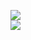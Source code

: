 [![](https://img.shields.io/badge/Made%20With-Github%20Spray-lightgrey.svg?style=for-the-badge&logo=github)](https://github.com/Annihil/github-spray#5017)  
[![](https://i.imgur.com/2DrTn0Z.gif)](https://github.com/Annihil/github-spray)